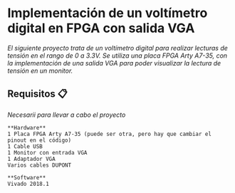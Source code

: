 # Implementación de un voltímetro digital en FPGA con salida VGA
_El siguiente proyecto trata de un voltímetro digital para realizar lecturas de tensión en el rango de 0 a 3.3V. Se utiliza una placa FPGA Arty A7-35, con
la implementación de una salida VGA para poder visualizar la lectura de tensión en un monitor._

## Requisitos 📋

_Necesarii para llevar a cabo el proyecto_
```
**Hardware**
1 Placa FPGA Arty A7-35 (puede ser otra, pero hay que cambiar el pinout en el código)
1 Cable USB
1 Monitor con entrada VGA
1 Adaptador VGA
Varios cables DUPONT

**Software**
Vivado 2018.1
```
